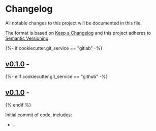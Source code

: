 # Changelog

All notable changes to this project will be documented in this file.

The format is based on [Keep a Changelog](http://keepachangelog.com/en/1.0.0/)
and this project adheres to [Semantic Versioning](http://semver.org/spec/v2.0.0.html).

{%- if cookiecutter.git_service == "gitlab" -%}
## [v0.1.0](https://gitlab.com/{{cookiecutter.repo_author}}/{{cookiecutter.project_name}}/-/tree/v0.1.0) - <DATE>
{%- elif cookiecutter.git_service == "github" -%}
## [v0.1.0](https://github.com/{{cookiecutter.repo_author}}/{{cookiecutter.project_name}}/releases/tag/v0.1.0) - <DATE>
{% endif %}

Initial commit of code, includes:

* ...
